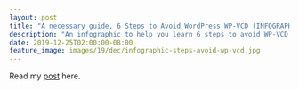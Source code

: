 ```yaml
---
layout: post
title: "A necessary guide, 6 Steps to Avoid WordPress WP-VCD (INFOGRAPHIC)"
description: "An infographic to help you learn 6 steps to avoid WP-VCD malware currently wreaking havoc on WordPress Community."
date: 2019-12-25T02:00:00-08:00
feature_image: images/19/dec/infographic-steps-avoid-wp-vcd.jpg
---
```


Read my [post](https://www.ruben-gutierrez.design/malware-that's-sweeping-the-wordpress-community-quick-questions) here.